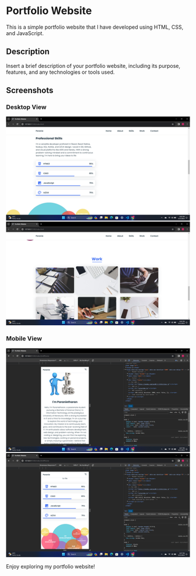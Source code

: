 # Portfolio Website

This is a simple portfolio website that I have developed using HTML, CSS, and JavaScript.

## Description

Insert a brief description of your portfolio website, including its purpose, features, and any technologies or tools used.

## Screenshots

### Desktop View
![Desktop Screenshot](screen%20shot/ss-1.png)
![Desktop Screenshot](screen%20shot/ss-2.png)

### Mobile View
![Mobile Screenshot](screen%20shot/ss-3.png)
![Mobile Screenshot](screen%20shot/ss-4.png)

Enjoy exploring my portfolio website!
